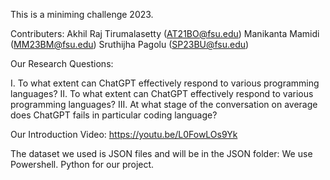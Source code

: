 This is a miniming challenge 2023.

Contributers:
Akhil Raj Tirumalasetty (AT21BO@fsu.edu)
Manikanta Mamidi (MM23BM@fsu.edu)
Sruthijha Pagolu (SP23BU@fsu.edu)

Our Research Questions:

I.	    To what extent can ChatGPT effectively respond to various programming languages?
II.     To what extent can ChatGPT effectively respond to various programming languages?
III.	At what stage of the conversation on average does ChatGPT fails in particular coding language?


Our Introduction Video:
https://youtu.be/L0FowLOs9Yk

The dataset we used is JSON files and will be in the JSON folder:
We use Powershell. Python for our project.


